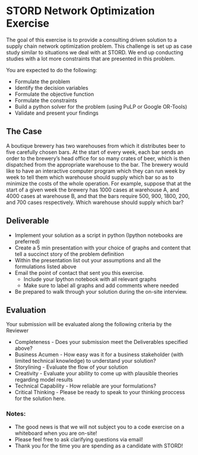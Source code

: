 # STORD Network Optimization Exercise
The goal of this exercise is to provide a consulting driven solution to a supply chain network optimization problem. This challenge is set up as case study similar to situations we deal with at STORD. We end up conducting studies with a lot more constraints that are presented in this problem. 

You are expected to do the following: 
* Formulate the problem 
* Identify the decision variables
* Formulate the objective function
* Formulate the constraints 
* Build a python solver for the problem (using PuLP or Google OR-Tools) 
* Validate and present your findings 

## The Case 
A boutique brewery has two warehouses from which it distributes beer to five carefully chosen bars. At the start of every week, each bar sends an order to the brewery’s head office for so many crates of beer, which is then dispatched from the appropriate warehouse to the bar. The brewery would like to have an interactive computer program which they can run week by week to tell them which warehouse should supply which bar so as to minimize the costs of the whole operation. For example, suppose that at the start of a given week the brewery has 1000 cases at warehouse A, and 4000 cases at warehouse B, and that the bars require 500, 900, 1800, 200, and 700 cases respectively. Which warehouse should supply which bar?

## Deliverable

- Implement your solution as a script in python (Ipython notebooks are preferred) 
- Create a 5 min presentation with your choice of graphs and content that tell a succinct story of the problem definition
- Within the presentation list out your assumptions and all the formulations listed above 
- Email the point of contact that sent you this exercise. 
  * Include your Ipython notebook with all relevant graphs
  * Make sure to label all graphs and add comments where needed
- Be prepared to walk through your solution during the on-site interview. 

## Evaluation
Your submission will be evaluated along the following criteria by the Reviewer
- Completeness - Does your submission meet the Deliverables specified above?
- Business Acumen - How easy was it for a business stakeholder (with limited technical knowledge) to understand your solution?
- Storylining - Evaluate the flow of your solution
- Creativity - Evaluate your ability to come up with plausible theories regarding model results  
- Technical Capability - How reliable are your formulations?
- Critical Thinking - Please be ready to speak to your thinking proccess for the solution here. 

### Notes:   
- The good news is that we will not subject you to a code exercise on a whiteboard when you are on-site!
- Please feel free to ask clarifying questions via email!  
- Thank you for the time you are spending as a candidate with STORD!


